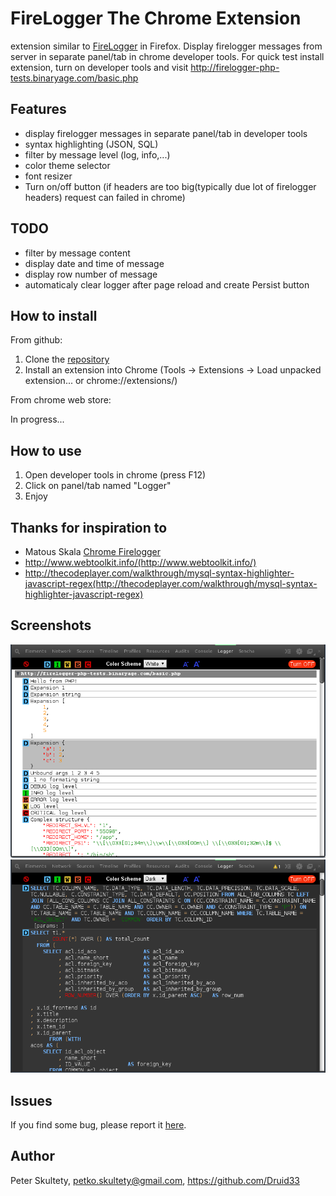 
FireLogger The Chrome Extension
===============================

extension similar to [FireLogger](http://firelogger.binaryage.com/) in Firefox. Display firelogger messages from server in separate panel/tab in chrome developer tools.
For quick test install extension, turn on developer tools and visit http://firelogger-php-tests.binaryage.com/basic.php

Features
---------
- display firelogger messages in separate panel/tab in developer tools
- syntax highlighting (JSON, SQL)
- filter by message level (log, info,...)
- color theme selector
- font resizer
- Turn on/off button (if headers are too big(typically due lot of firelogger headers) request can failed in chrome)

TODO
-----
- filter by message content
- display date and time of message
- display row number of message
- automaticaly clear logger after page reload and create Persist button

How to install
--------------

From github:

1. Clone the [repository](https://github.com/Druid33/firelogger-the-chrome-extension)
2. Install an extension into Chrome (Tools -> Extensions -> Load unpacked extension... or chrome://extensions/)

From chrome web store:

In progress...


How to use
----------

1. Open developer tools in chrome (press F12)
2. Click on panel/tab named "Logger"
3. Enjoy


Thanks for inspiration to
-------------------------
- Matous Skala [Chrome Firelogger](https://github.com/MattSkala/chrome-firelogger)
- http://www.webtoolkit.info/(http://www.webtoolkit.info/)
- http://thecodeplayer.com/walkthrough/mysql-syntax-highlighter-javascript-regex(http://thecodeplayer.com/walkthrough/mysql-syntax-highlighter-javascript-regex)


Screenshots
----------
![Preview1](https://github.com/Druid33/firelogger-the-chrome-extension/blob/master/img/Preview1.png)
![Preview2](https://github.com/Druid33/firelogger-the-chrome-extension/blob/master/img/Preview2.png)

Issues
------
If you find some bug, please report it [here](https://github.com/Druid33/firelogger-the-chrome-extension/issues).

Author
------
Peter Skultety,
petko.skultety@gmail.com,
https://github.com/Druid33
